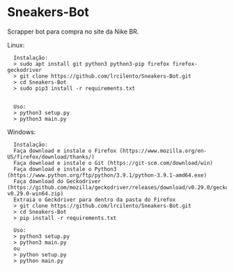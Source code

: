 # Sneakers-Bot
Scrapper bot para compra no site da Nike BR.

Linux:

      Instalação:
      > sudo apt install git python3 python3-pip firefox firefox-geckodriver
      > git clone https://github.com/lrcilento/Sneakers-Bot.git
      > cd Sneakers-Bot
      > sudo pip3 install -r requirements.txt
      

      Uso:
      > python3 setup.py
      > python3 main.py
      
Windows:

      Instalação:
      Faça download e instale o Firefox (https://www.mozilla.org/en-US/firefox/download/thanks/)
      Faça download e instale o Git (https://git-scm.com/download/win)
      Faça download e instale o Python3 (https://www.python.org/ftp/python/3.9.1/python-3.9.1-amd64.exe)
      Faça download do Geckodriver (https://github.com/mozilla/geckodriver/releases/download/v0.29.0/geckodriver-v0.29.0-win64.zip)
      Extraia o Geckdriver para dentro da pasta do Firefox
      > git clone https://github.com/lrcilento/Sneakers-Bot.git
      > cd Sneakers-Bot
      > pip install -r requirements.txt
      
      Uso:
      > python3 setup.py
      > python3 main.py
      ou
      > python setup.py
      > python main.py
